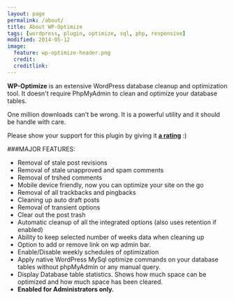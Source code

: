 ```yaml
---
layout: page
permalink: /about/
title: About WP-Optimize
tags: [wordpress, plugin, optimize, sql, php, responsive]
modified: 2014-05-12
image:
  feature: wp-optimize-header.png
  credit: 
  creditlink: 
---
```


**WP-Optimize** is an extensive WordPress database cleanup and optimization tool. It doesn't require PhpMyAdmin to clean and optimize your database tables. 

One million downloads can't be wrong. It is a powerful utility and it should be handle with care.

Please show your support for this plugin by giving it **[a rating](http://wordpress.org/support/view/plugin-reviews/wp-optimize?rate=5#postform)** :)

###MAJOR FEATURES:

*   Removal of stale post revisions
*   Removal of stale unapproved and spam comments
*   Removal of trshed comments
*   Mobile device friendly, now you can optimize your site on the go
*   Removal of all trackbacks and pingbacks
*   Cleaning up auto draft posts
*   Removal of transient options
*   Clear out the post trash
*   Automatic cleanup of all the integrated options (also uses retention if enabled)
*   Ability to keep selected number of weeks data when cleaning up
*   Option to add or remove link on wp admin bar.
*   Enable/Disable weekly schedules of optimization
*   Apply native WordPress MySql optimize commands on your database tables without phpMyAdmin or any manual query.
*   Display Database table statistics. Shows how much space can be optimized and how much space has been cleared.
*   **Enabled for Administrators only.**